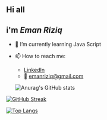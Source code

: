 
## Hi all
## i'm ***Eman Riziq***  
- 🌱 I’m currently learning Java Script
- 📫 How to reach me: 
    - [LinkedIn](www.linkedin.com/in/eman-riziq)
    - :email: emanriziq@gmail.com
    
    ![Anurag's GitHub stats](https://github-readme-stats.vercel.app/api?username=EmanRiziq&show_icons=true&theme=blueberry_duo)

[![GitHub Streak](http://github-readme-streak-stats.herokuapp.com?user=EmanRiziq&theme=blueberry_duo)](https://git.io/streak-stats)

[![Top Langs](https://github-readme-stats.vercel.app/api/top-langs/?username=EmanRiziq&layout=compact)](https://github.com/EmanRiziq/github-readme-stats)
